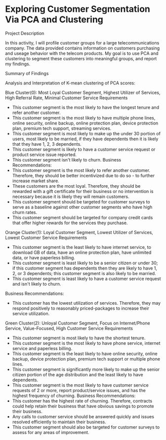 # Exploring Customer Segmentation Via PCA and Clustering

Project Description

In this activity, I will profile customer groups for a large telecommunications company.  The data provided contains information on customers purchasing and useage behavior with the telecom products.  My goal is to use PCA and clustering to segment these customers into meaningful groups, and report my findings.

Summary of Findings

Analysis and Interpretation of K-mean clustering of PCA scores:

Blue Cluster(0): Most Loyal Customer Segment, Highest Utilizer of Services, High Referral Rate, Minimal Customer Service Requirements
- This customer segment is the most likely to have the longest tenure and refer another customer. 
- This customer segment is the most likely to have multiple phone lines, online security, online backup, online protection plan, device protection plan, premium tech support, streaming services.
- This customer segment is most likely to make up the under 30 portion of users, most likely to be married, if they have dependents then it is likely that they have 1, 2, 3 dependents.
- This customer segment is likely to have a customer service request or product service issue reported.
- This customer segment isn't likely to churn.
Business Recommendations:
- This customer segment is the most likely to refer another customer. Therefore, they should be better incentivized due to do so - to further increase market share.
- These customers are the most loyal. Therefore, they should be rewarded with a gift certificate for their business or no intervention is necessary because it is likely they will remain customers. 
- This customer segment should be targeted for customer surveys to serve as a baseline against other customer segments who have high churn rates.
- This customer segment should be targeted for company credit cards that offer higher rewards for the services they purchase.

Orange Cluster(1): Loyal Customer Segment, Lowest Utilizer of Services, Lowest Customer Service Requirements
- This customer segment is the least likely to have internet service, to download GB of data, have an online protection plan, have unlimited data, or have paperless billing.
- This customer segment is least likely to be a senior citizen or under 30; if this customer segment has dependents then they are likely to have 1, 2, or 3 dependents; this customer segment is also likely to be married.
- This customer segment is least likely to have a customer service request and isn't likely to churn.

 Business Recommendations:
- This customer has the lowest utilization of services. Therefore, they may respond positively to reasonably priced-packages to increase their service utilization.

Green Cluster(2): Unloyal Customer Segment, Focus on Internet/Phone Service, Value-Focused, High Customer Service Requirements
- This customer segment is most likely to have the shortest tenure.
- This customer segment is the most likely to have phone service, internet service and paperless billing.
- This customer segment is the least likely to have online security, online backup, device protection plan, premium tech support or multiple phone lines.
- This customer segment is significantly more likely to make up the senior citizen portion of the age distribution and the least likely to have dependents.
- This customer segment is the most likely to have customer service requests of 2 or more, report product/service issues, and has the highest frequency of churning.
Business Recommendations:
- This customer has the highest rate of churning. Therefore, contracts could help retain their business that have obvious savings to promote their business. 
- Any calls to customer service should be answered quickly and issues resolved efficiently to maintain their business.
- This customer segment should also be targeted for customer surveys to assess for any areas of improvement.
